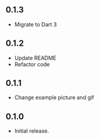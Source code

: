 ## 0.1.3

* Migrate to Dart 3

## 0.1.2

* Update README 
* Refactor code

## 0.1.1

* Change example picture and gif

## 0.1.0

* Initial release.